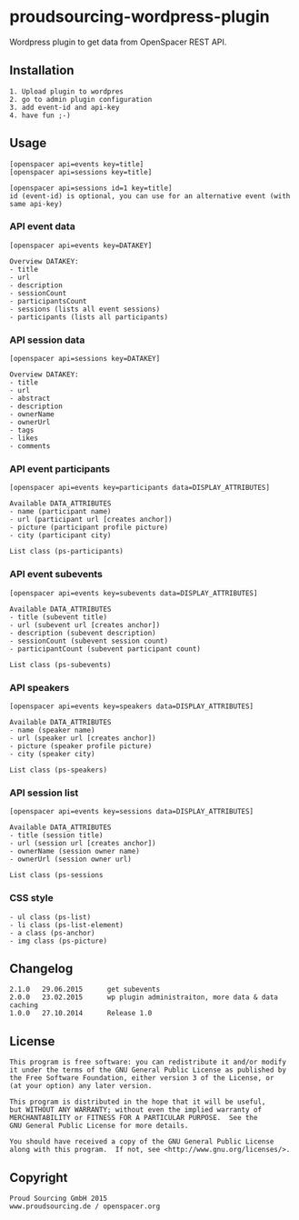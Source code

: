# proudsourcing-wordpress-plugin

Wordpress plugin to get data from OpenSpacer REST API.


## Installation

	1. Upload plugin to wordpres
	2. go to admin plugin configuration
	3. add event-id and api-key
	4. have fun ;-)


## Usage

	[openspacer api=events key=title]
	[openspacer api=sessions key=title]
	
	[openspacer api=sessions id=1 key=title]
	id (event-id) is optional, you can use for an alternative event (with same api-key)


### API event data

	[openspacer api=events key=DATAKEY]
	
	Overview DATAKEY:
	- title
	- url
	- description
	- sessionCount
	- participantsCount
	- sessions (lists all event sessions)
	- participants (lists all participants)


### API session data

	[openspacer api=sessions key=DATAKEY]
	
	Overview DATAKEY:
	- title
	- url
	- abstract
	- description
	- ownerName
	- ownerUrl
	- tags
	- likes
	- comments


### API event participants
	
	[openspacer api=events key=participants data=DISPLAY_ATTRIBUTES]

	Available DATA_ATTRIBUTES
	- name (participant name)
	- url (participant url [creates anchor])
	- picture (participant profile picture)
	- city (participant city)
	
	List class (ps-participants)
	
	
### API event subevents
	
	[openspacer api=events key=subevents data=DISPLAY_ATTRIBUTES]

	Available DATA_ATTRIBUTES
	- title (subevent title)
	- url (subevent url [creates anchor])
	- description (subevent description)
	- sessionCount (subevent session count)
	- participantCount (subevent participant count)
	
	List class (ps-subevents)


### API speakers
	
	[openspacer api=events key=speakers data=DISPLAY_ATTRIBUTES]

	Available DATA_ATTRIBUTES
	- name (speaker name)
	- url (speaker url [creates anchor])
	- picture (speaker profile picture)
	- city (speaker city)
	
	List class (ps-speakers)


### API session list
	
	[openspacer api=events key=sessions data=DISPLAY_ATTRIBUTES]

	Available DATA_ATTRIBUTES
	- title (session title)
	- url (session url [creates anchor])
	- ownerName (session owner name)
	- ownerUrl (session owner url)

	List class (ps-sessions


### CSS style

	- ul class (ps-list)
	- li class (ps-list-element)
	- a class (ps-anchor)
	- img class (ps-picture)
	

## Changelog

	2.1.0	29.06.2015		get subevents
	2.0.0	23.02.2015		wp plugin administraiton, more data & data caching
	1.0.0	27.10.2014		Release 1.0



## License

    This program is free software: you can redistribute it and/or modify
    it under the terms of the GNU General Public License as published by
    the Free Software Foundation, either version 3 of the License, or
    (at your option) any later version.

    This program is distributed in the hope that it will be useful,
    but WITHOUT ANY WARRANTY; without even the implied warranty of
    MERCHANTABILITY or FITNESS FOR A PARTICULAR PURPOSE.  See the
    GNU General Public License for more details.

    You should have received a copy of the GNU General Public License
    along with this program.  If not, see <http://www.gnu.org/licenses/>.
    

## Copyright

	Proud Sourcing GmbH 2015
	www.proudsourcing.de / openspacer.org
	
	

